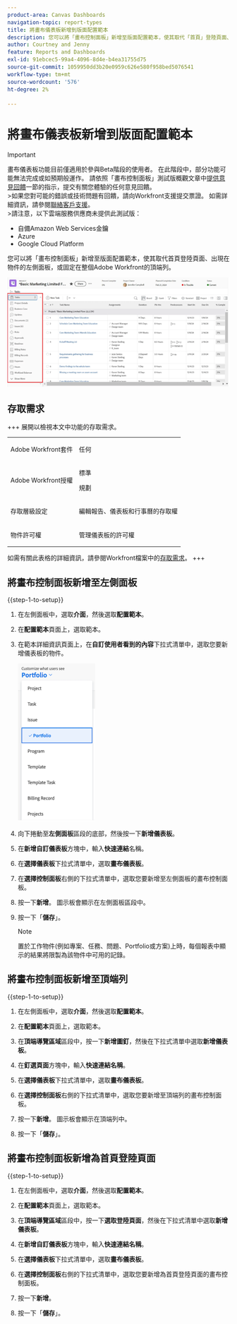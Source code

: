 ```yaml
---
product-area: Canvas Dashboards
navigation-topic: report-types
title: 將畫布儀表板新增到版面配置範本
description: 您可以將「畫布控制面板」新增至版面配置範本，使其取代「首頁」登陸頁面、出現在物件的左側面板，或釘選至頂端列。
author: Courtney and Jenny
feature: Reports and Dashboards
exl-id: 91ebcec5-99a4-4096-8d4e-b4ea31755d75
source-git-commit: 1059950dd3b20e0959c626e580f958bed5076541
workflow-type: tm+mt
source-wordcount: '576'
ht-degree: 2%

---
```


# 將畫布儀表板新增到版面配置範本

>[!IMPORTANT]
>
>畫布儀表板功能目前僅適用於參與Beta階段的使用者。 在此階段中，部分功能可能無法完成或如預期般運作。 請依照「畫布控制面板」測試版概觀文章中[提供意見回饋](/help/quicksilver/product-announcements/betas/canvas-dashboards-beta/canvas-dashboards-beta-information.md#provide-feedback)一節的指示，提交有關您體驗的任何意見回饋。<br>
>&#x200B;>如果您對可能的錯誤或技術問題有回饋，請向Workfront支援提交票證。 如需詳細資訊，請參閱[聯絡客戶支援](/help/quicksilver/workfront-basics/tips-tricks-and-troubleshooting/contact-customer-support.md)。<br>
>&#x200B;>請注意，以下雲端服務供應商未提供此測試版：
>
>* 自備Amazon Web Services金鑰
>* Azure
>* Google Cloud Platform

您可以將「畫布控制面板」新增至版面配置範本，使其取代首頁登陸頁面、出現在物件的左側面板，或固定在整個Adobe Workfront的頂端列。

![左側面板](assets/left-panel.png)

## 存取需求

+++ 展開以檢視本文中功能的存取需求。

<table style="table-layout:auto"> 
<col> 
</col> 
<col> 
</col> 
<tbody> 
<tr> 
   <td role="rowheader"><p>Adobe Workfront套件</p></td> 
   <td> 
<p>任何 </p> 
   </td> 
<tr> 
 <tr> 
   <td role="rowheader"><p>Adobe Workfront授權</p></td> 
   <td> 
<p>標準</p> 
<p>規劃</p> 
   </td> 
   </tr> 
  </tr> 
  <tr> 
   <td role="rowheader"><p>存取層級設定</p></td> 
   <td><p>編輯報告、儀表板和行事曆的存取權</p>
  </td> 
  </tr> 
    </tr>  
        <tr> 
   <td role="rowheader"><p>物件許可權</p></td> 
   <td><p>管理儀表板的許可權</p>
  </td> 
  </tr> 
</tbody> 
</table>

如需有關此表格的詳細資訊，請參閱Workfront檔案中的[存取需求](/help/quicksilver/administration-and-setup/add-users/access-levels-and-object-permissions/access-level-requirements-in-documentation.md)。
+++

## 將畫布控制面板新增至左側面板

{{step-1-to-setup}}

1. 在左側面板中，選取&#x200B;**介面**，然後選取&#x200B;**配置範本**。

1. 在&#x200B;**配置範本**&#x200B;頁面上，選取範本。

1. 在範本詳細資訊頁面上，在&#x200B;**自訂使用者看到的內容**&#x200B;下拉式清單中，選取您要新增儀表板的物件。

   ![自訂使用者看到的下拉式清單](assets/customize-what-users-see.png)

1. 向下捲動至&#x200B;**左側面板**&#x200B;區段的底部，然後按一下&#x200B;**新增儀表板**。

1. 在&#x200B;**新增自訂儀表板**&#x200B;方塊中，輸入&#x200B;**快速連結**&#x200B;名稱。

1. 在&#x200B;**選擇儀表板**&#x200B;下拉式清單中，選取&#x200B;**畫布儀表板**。

1. 在&#x200B;**選擇控制面板**&#x200B;右側的下拉式清單中，選取您要新增至左側面板的畫布控制面板。

1. 按一下&#x200B;**新增**。 圖示板會顯示在左側面板區段中。

1. 按一下「**儲存**」。

   >[!NOTE]
   >
   >置於工作物件(例如專案、任務、問題、Portfolio或方案)上時，每個報表中顯示的結果將限製為該物件中可用的記錄。


## 將畫布控制面板新增至頂端列

{{step-1-to-setup}}

1. 在左側面板中，選取&#x200B;**介面**，然後選取&#x200B;**配置範本**。

1. 在&#x200B;**配置範本**&#x200B;頁面上，選取範本。

1. 在&#x200B;**頂端導覽區域**&#x200B;區段中，按一下&#x200B;**新增圖釘**，然後在下拉式清單中選取&#x200B;**新增儀表板**。

1. 在&#x200B;**釘選頁面**&#x200B;方塊中，輸入&#x200B;**快速連結名稱**。

1. 在&#x200B;**選擇儀表板**&#x200B;下拉式清單中，選取&#x200B;**畫布儀表板**。

1. 在&#x200B;**選擇控制面板**&#x200B;右側的下拉式清單中，選取您要新增至頂端列的畫布控制面板。

1. 按一下&#x200B;**新增**。 圖示板會顯示在頂端列中。

1. 按一下「**儲存**」。

## 將畫布控制面板新增為首頁登陸頁面

{{step-1-to-setup}}

1. 在左側面板中，選取&#x200B;**介面**，然後選取&#x200B;**配置範本**。

1. 在&#x200B;**配置範本**&#x200B;頁面上，選取範本。

1. 在&#x200B;**頂端導覽區域**&#x200B;區段中，按一下&#x200B;**選取登陸頁面**，然後在下拉式清單中選取&#x200B;**新增儀表板**。

1. 在&#x200B;**新增自訂儀表板**&#x200B;方塊中，輸入&#x200B;**快速連結名稱**。

1. 在&#x200B;**選擇儀表板**&#x200B;下拉式清單中，選取&#x200B;**畫布儀表板**。

1. 在&#x200B;**選擇控制面板**&#x200B;右側的下拉式清單中，選取您要新增為首頁登陸頁面的畫布控制面板。

1. 按一下&#x200B;**新增**。

1. 按一下「**儲存**」。
